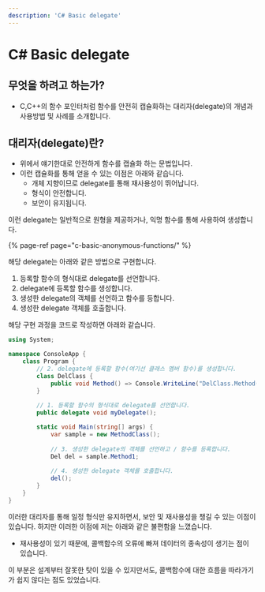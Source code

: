 ```yaml
---
description: 'C# Basic delegate'
---
```


# C\# Basic delegate

## 무엇을 하려고 하는가?

* C,C++의 함수 포인터처럼 함수를 안전히 캡슐화하는 대리자\(delegate\)의 개념과 사용방법 및 사례를 소개합니다.



## 대리자\(delegate\)란?

* 위에서 얘기한대로 안전하게 함수를 캡슐화 하는 문법입니다.
* 이런 캡슐화를 통해 얻을 수 있는 이점은 아래와 같습니다.
  * 개체 지향이므로 delegate를 통해 재사용성이 뛰어납니다.
  * 형식이 안전합니다.
  * 보안이 유지됩니다.

이런 delegate는 일반적으로 원형을 제공하거나, 익명 함수를 통해 사용하여 생성합니다.

{% page-ref page="c-basic-anonymous-functions/" %}

해당 delegate는 아래와 같은 방법으로 구현합니다.

1. 등록할 함수의 형식대로 delegate를 선언합니다.
2. delegate에 등록할 함수를 생성합니다.
3. 생성한 delegate의 객체를 선언하고 함수를 등합니다.
4. 생성한 delegate 객체를 호출합니다.

해당 구현 과정을 코드로 작성하면 아래와 같습니다.

```csharp
using System;

namespace ConsoleApp {
    class Program {
        // 2. delegate에 등록할 함수(여기선 클래스 멤버 함수)를 생성합니다.
        class DelClass { 
            public void Method() => Console.WriteLine("DelClass.Method()");
        }
        
        // 1. 등록할 함수의 형식대로 delegate를 선언합니다.
        public delegate void myDelegate();

        static void Main(string[] args) {
            var sample = new MethodClass();
            
            // 3. 생성한 delegate의 객체를 선언하고 / 함수를 등록합니다.
            Del del = sample.Method1;
            
            // 4. 생성한 delegate 객체를 호출합니다.
            del();
        }
    }
}
```



이러한 대리자를 통해 일정 형식만 유지하면서, 보안 및 재사용성을 챙길 수 있는 이점이 있습니다. 하지만 이러한 이점에 저는 아래와 같은 불편함을 느꼈습니다.

* 재사용성이 있기 때문에, 콜백함수의 오류에 빠져 데이터의 종속성이 생기는 점이 있습니다.

이 부분은 설계부터 잘못한 탓이 있을 수 있지만서도, 콜백함수에 대한 흐름을 따라가기가 쉽지 않다는 점도 있었습니다.


